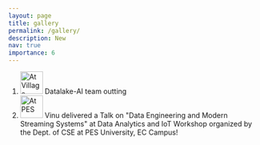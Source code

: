 ```yaml
---
layout: page
title: gallery
permalink: /gallery/
description: New
nav: true
importance: 6
---
```

<ol>
<li><img src="https://html-online.com/img/dlteam.jpg" alt="At Village, Ecity" width="45" /> Datalake-AI team outting</li>
<li><img src="https://html-online.com/img/pes.jpeg" alt="At PES" width="45" /> Vinu delivered a Talk on "Data Engineering and Modern Streaming Systems" at Data Analytics and IoT Workshop organized by the Dept. of CSE at PES University, EC Campus!</li>
</ol>

